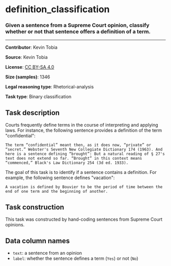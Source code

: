 # definition_classification 

### Given a sentence from a Supreme Court opinion, classify whether or not that sentence offers a definition of a term.
---

**Contributor**: Kevin Tobia

**Source**: Kevin Tobia

**License**: [CC BY-SA 4.0](https://creativecommons.org/licenses/by-sa/4.0/)

**Size (samples)**: 1346

**Legal reasoning type**: Rhetorical-analysis

**Task type**: Binary classification
 
## Task description
 
Courts frequently define terms in the course of interpreting and applying laws. For instance, the following sentence provides a definition of the term "confidential":

```text
The term “confidential” meant then, as it does now, “private” or “secret.” Webster's Seventh New Collegiate Dictionary 174 (1963). And here is a sentence defining “brought”: But a natural reading of § 27's text does not extend so far. “Brought” in this context means “commenced,” Black's Law Dictionary 254 (3d ed. 1933).
```

The goal of this task is to identify if a sentence contains a definition. For example, the following sentence defines "vacation":

```text
A vacation is defined by Bouvier to be the period of time between the end of one term and the beginning of another.
```
 
## Task construction
 
This task was constructed by hand-coding sentences from Supreme Court opinions.
 
## Data column names
 
- `text`: a sentence from an opinion
- `label`: whether the sentence defines a term (`Yes`) or not (`No`)
